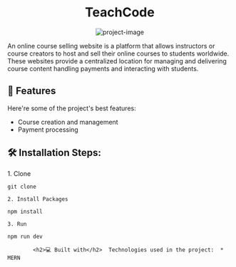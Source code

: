 <h1 align="center" id="title">TeachCode</h1>

<p align="center"><img src="[https://drive.google.com/file/d/1B6kZuiu6UaMMBOfd3oL4Atxwy38WcwBA/view?usp=sharing](https://www.dropbox.com/scl/fi/fu5rmjdmthsouzmw2pu1j/Blue-Yellow-Futuristic-Virtual-Technology-Blog-Banner.png?rlkey=yol98v3tjwitd2dzyc6frd0gi&dl=0)" alt="project-image"></p>

<p id="description">An online course selling website is a platform that allows instructors or course creators to host and sell their online courses to students worldwide. These websites provide a centralized location for managing and delivering course content handling payments and interacting with students.</p>

  
  
<h2>🧐 Features</h2>

Here're some of the project's best features:

*   Course creation and management
*   Payment processing

<h2>🛠️ Installation Steps:</h2>

<p>1. Clone</p>

```
git clone 
```

<p><code>2. Install Packages</code></p>

```
npm install
```

<p><code>3. Run</code></p>

```
npm run dev
```

`         <h2>💻 Built with</h2>  Technologies used in the project:  *   MERN     `
